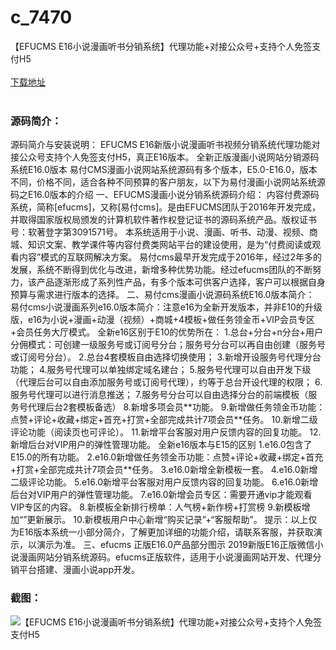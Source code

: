 # c_7470
【EFUCMS E16小说漫画听书分销系统】代理功能+对接公众号+支持个人免签支付H5
<br/></br>
[下载地址](https://www.uuid2.com/7470.html "下载地址")
<br/></br>
<h3>源码简介：</h3>
<p>源码简介与安装说明：
EFUCMS E16新版小说漫画听书视频分销系统代理功能对接公众号支持个人免签支付H5，真正E16版本。
全新正版漫画小说网站分销源码系统E16.0版本
易付CMS漫画小说网站系统源码有多个版本，E5.0-E16.0，版本不同，价格不同，适合各种不同预算的客户朋友，以下为易付漫画小说网站系统源码之E16.0版本的介绍
一、EFUCMS漫画小说分销系统源码介绍：
内容付费源码系统，简称[efucms]，又称[易付cms]。是由EFUCMS团队于2016年开发完成，并取得国家版权局颁发的计算机软件著作权登记证书的源码系统产品。版权证书号：软著登字第3091571号。
本系统适用于小说、漫画、听书、动漫、视频、商城、知识文案、教学课件等内容付费类网站平台的建设使用，是为“付费阅读或观看内容”模式的互联网解决方案。
易付cms最早开发完成于2016年，经过2年多的发展，系统不断得到优化与改进，新增多种优势功能。经过efucms团队的不断努力，该产品逐渐形成了系列性产品，有多个版本可供客户选择，客户可以根据自身预算与需求进行版本的选择。
二、易付cms漫画小说源码系统E16.0版本简介：
易付cms小说漫画系列e16.0版本简介：注意e16为全新开发版本，并非E10的升级版，e16为小说+漫画+动漫（视频）+商城+4模板+做任务领金币+VIP会员专区+会员任务大厅模式。
全新e16区别于E10的优势所在：
1.总台+分台+n分台+用户分佣模式：可创建一级服务号或订阅号分台；服务号分台可以再自由创建（服务号或订阅号分台）。
2.总台4套模板自由选择切换使用；
3.新增开设服务号代理分台功能；
4.服务号代理可以单独绑定域名建台；
5.服务号代理可以自由开发下级（代理后台可以自由添加服务号或订阅号代理），约等于总台开设代理的权限；
6.服务号代理可以进行消息推送；
7.服务号分台可以自由选择分台的前端模板（服务号代理后台2套模板备选）
8.新增多项会员**功能。
9.新增做任务领金币功能：点赞+评论+收藏+绑定+首充+打赏+全部完成共计7项会员**任务。
10.新增二级评论功能（阅读页也可评论）。
11.新增平台客服对用户反馈内容的回复功能。
12.新增后台对VIP用户的弹性管理功能。
全新e16版本与E15的区别
1.e16.0包含了E15.0的所有功能。
2.e16.0新增做任务领金币功能：点赞+评论+收藏+绑定+首充+打赏+全部完成共计7项会员**任务。
3.e16.0新增全新模板一套。
4.e16.0新增二级评论功能。
5.e16.0新增平台客服对用户反馈内容的回复功能。
6.e16.0新增后台对VIP用户的弹性管理功能。
7.e16.0新增会员专区：需要开通vip才能观看VIP专区的内容。
8.新模板全新排行榜单：人气榜+新作榜+打赏榜
9.新模板增加“”更新展示。
10.新模板用户中心新增“购买记录”+“客服帮助”。
提示：以上仅为E16版本系统一小部分简介，了解更加详细的功能介绍，请联系客服，并获取演示，以演示为准。
三、efucms 正版E16.0产品部分图示
2019新版E16正版微信小说漫画网站分销系统源码。efucms正版软件，适用于小说漫画网站开发、代理分销平台搭建、漫画小说app开发。<p>
<h3>截图：</h3>
<img src="https://www.uuid2.com/wp-content/uploads/img/uimage/20201631668053.gif" alt="【EFUCMS E16小说漫画听书分销系统】代理功能+对接公众号+支持个人免签支付H5">
